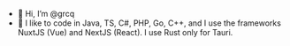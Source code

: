 - 👋 Hi, I’m @grcq
- 👀 I like to code in Java, TS, C#, PHP, Go, C++, and I use the frameworks NuxtJS (Vue) and NextJS (React). I use Rust only for Tauri.

<img src="https://github-readme-stats.vercel.app/api/top-langs?username=grcq&show_icons=true&locale=en&layout=compact" alt="" />
<!---
grcq is a ✨ special ✨ repository because its `README.md` (this file) appears on your GitHub profile.
You can click the Preview link to take a look at your changes.
--->
